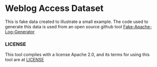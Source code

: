 # Weblog Access Dataset

This is fake data created to illustrate a small example. The code used to generate this data
is used from an open source github tool [Fake-Apache-Log-Generator](https://github.com/kiritbasu/Fake-Apache-Log-Generator.git)

### LICENSE
This tool complies with a license Apache 2.0, and its terms for using this tool are at [LICENSE](https://github.com/kiritbasu/Fake-Apache-Log-Generator/blob/master/LICENSE)
